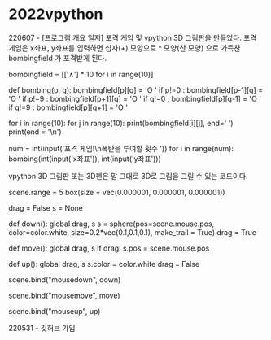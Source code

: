 # 2022vpython

220607 - [프로그램 개요 일지] 포격 게임 및 vpython 3D 그림판을 만들었다.
포격 게임은 x좌표, y좌표를 입력하면 십자(+) 모양으로 ^ 모양(산 모양) 으로 가득찬 bombingfield 가 포격받게 된다.

bombingfield = [['∧'] * 10 for i in range(10)]

def bombing(p, q):
  bombingfield[p][q] = 'O '
  if p!=0 :
    bombingfield[p-1][q] = 'O '
  if p!=9 :
    bombingfield[p+1][q] = 'O '
  if q!=0 :
    bombingfield[p][q-1] = 'O '
  if q!=9 :
    bombingfield[p][q+1] = 'O '

  for i in range(10):
    for j in range(10):
        print(bombingfield[i][j], end=' ')
    print(end = '\n')


num = int(input('포격 게임!\n폭탄을 투여할 횟수 '))
for i in range(num):
  bombing(int(input('x좌표')), int(input('y좌표')))

vpython 3D 그림판 또는 3D펜은 말 그대로 3D로 그림을 그릴 수 있는 코드이다.

scene.range = 5
box(size = vec(0.000001, 0.000001, 0.000001))

drag = False
s = None

def down():
    global drag, s
    s = sphere(pos=scene.mouse.pos,
        color=color.white,
        size=0.2*vec(0.1,0.1,0.1), make_trail = True)
    drag = True

def move():
    global drag, s
    if drag:
        s.pos = scene.mouse.pos

def up():
    global drag, s
    s.color = color.white
    drag = False

scene.bind("mousedown", down)

scene.bind("mousemove", move)

scene.bind("mouseup", up)

220531 - 깃허브 가입
